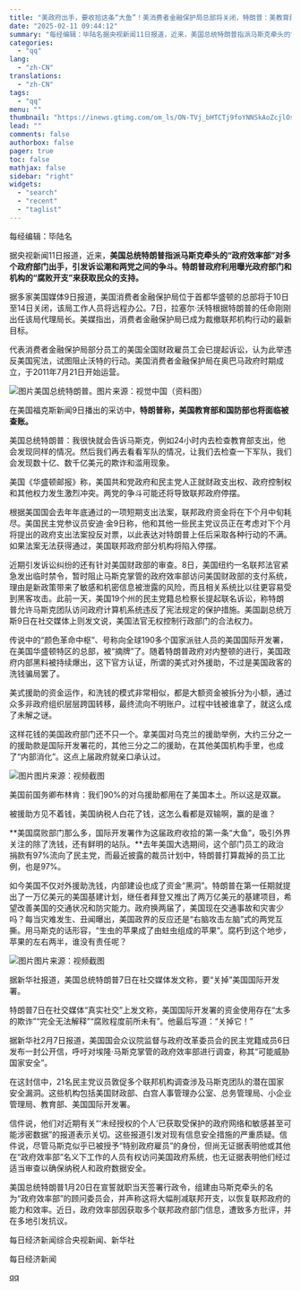 ```yaml
---
title: "美政府出手，要收拾这条“大鱼”！美消费者金融保护局总部将关闭，特朗普：美教育部、国防部也将被查账"
date: "2025-02-11 09:44:12"
summary: "每经编辑：毕陆名据央视新闻11日报道，近来，美国总统特朗普指派马斯克牵头的“政府效率部”对多个政府部..."
categories:
  - "qq"
lang:
  - "zh-CN"
translations:
  - "zh-CN"
tags:
  - "qq"
menu: ""
thumbnail: "https://inews.gtimg.com/om_ls/ON-TVj_bHTCTj9foYNNSkAoZcjlOsqFltITbkK1DjQA1MAA_640360/0"
lead: ""
comments: false
authorbox: false
pager: true
toc: false
mathjax: false
sidebar: "right"
widgets:
  - "search"
  - "recent"
  - "taglist"
---
```


每经编辑：毕陆名

据央视新闻11日报道，近来，**美国总统特朗普指派马斯克牵头的“政府效率部”对多个政府部门出手，引发诉讼潮和两党之间的争斗。特朗普政府利用曝光政府部门和机构的“腐败开支”来获取民众的支持。**

据多家美国媒体9日报道，美国消费者金融保护局位于首都华盛顿的总部将于10日至14日关闭，该局工作人员将远程办公。7日，拉塞尔·沃特根据特朗普的任命刚刚出任该局代理局长。美媒指出，消费者金融保护局已成为裁撤联邦机构行动的最新目标。

代表消费者金融保护局部分员工的美国全国财政雇员工会已提起诉讼，认为此举违反美国宪法，试图阻止沃特的行动。美国消费者金融保护局在奥巴马政府时期成立，于2011年7月21日开始运营。

![图片](https://inews.gtimg.com/om_bt/O2euz2-PwWTnn7BCmBdhDbtyEdcso_G8gNZyi8ssPur2YAA/641)美国总统特朗普。图片来源：视觉中国（资料图）

在美国福克斯新闻9日播出的采访中，**特朗普称，美国教育部和国防部也将面临被查账。**

美国总统特朗普：我很快就会告诉马斯克，例如24小时内去检查教育部支出，他会发现同样的情况。然后我们再去看看军队的情况，让我们去检查一下军队，我们会发现数十亿、数千亿美元的欺诈和滥用现象。

美国《华盛顿邮报》称，美国共和党政府和民主党人正就财政支出权、政府控制权和其他权力发生激烈冲突。两党的争斗可能还将导致联邦政府停摆。

根据美国国会去年年底通过的一项短期支出法案，联邦政府资金将在下个月中旬耗尽。美国民主党参议员安迪·金9日称，他和其他一些民主党议员正在考虑对下个月将提出的政府支出法案投反对票，以此表达对特朗普上任后采取各种行动的不满。如果法案无法获得通过，美国联邦政府部分机构将陷入停摆。

近期引发诉讼纠纷的还有针对美国财政部的审查。8日，美国纽约一名联邦法官紧急发出临时禁令，暂时阻止马斯克掌管的政府效率部访问美国财政部的支付系统，理由是新政策带来了敏感和机密信息被泄露的风险，而且相关系统比以往更容易受到黑客攻击。此前一天，美国19个州的民主党籍总检察长提起联名诉讼，称特朗普允许马斯克团队访问政府计算机系统违反了宪法规定的保护措施。美国副总统万斯9日在社交媒体上则发文说，美国法官无权控制行政部门的合法权力。

传说中的“颜色革命中枢”、号称向全球190多个国家派驻人员的美国国际开发署，在美国华盛顿特区的总部，被“摘牌”了。随着特朗普政府对内整顿的进行，美国政府内部黑料被持续爆出，这下官方认证，所谓的美式对外援助，不过是美国政客的洗钱骗局罢了。

美式援助的资金运作，和洗钱的模式非常相似，都是大额资金被拆分为小额，通过众多非政府组织层层跨国转移，最终流向不明账户。过程中钱被谁拿了，就这么成了未解之谜。

这样花钱的美国政府部门还不只一个。拿美国对乌克兰的援助举例，大约三分之一的援助款是国际开发署花的，其他三分之二的援助，在其他美国机构手里，也成了“内部消化”。这点上届政府就亲口承认过。

![图片](https://inews.gtimg.com/om_bt/OetcgleevXm1zosm5OKSMzqV3ilqAZYgOqM00UUXq_ARgAA/641)图片来源：视频截图

美国前国务卿布林肯：我们90%的对乌援助都用在了美国本土。所以这是双赢。

被援助方见不着钱，美国纳税人白花了钱，这怎么看都是双输啊，赢的是谁？

**美国腐败部门那么多，国际开发署作为这届政府收拾的第一条“大鱼”，吸引外界关注的除了洗钱，还有鲜明的站队。**去年美国大选期间，这个部门员工的政治捐款有97%流向了民主党，而最近披露的裁员计划中，特朗普打算裁掉的员工比例，也是97%。

如今美国不仅对外援助洗钱，内部建设也成了资金“黑洞”。特朗普在第一任期就提出了一万亿美元的美国基建计划，继任者拜登又推出了两万亿美元的基建项目，希望改善美国的交通状况和防灾能力。政府换两届了，美国现在交通事故和灾害少吗？每当灾难发生、丑闻曝出，美国政界的反应还是“右脑攻击左脑”式的两党互撕。用马斯克的话形容，“生虫的苹果成了由蛀虫组成的苹果”。腐朽到这个地步，苹果的左右两半，谁没有责任呢？

![图片](https://inews.gtimg.com/om_bt/Og-XB9OqRpOMazK88jRTCjKBEj3D8TOpYmZbyLxvA7cyUAA/641)图片来源：视频截图

据新华社报道，美国总统特朗普7日在社交媒体发文称，要“关掉”美国国际开发署。

特朗普7日在社交媒体“真实社交”上发文称，美国国际开发署的资金使用存在“太多的欺诈”“完全无法解释”“腐败程度前所未有”。他最后写道：“关掉它！”

据新华社2月7日报道，美国国会众议院监督与政府改革委员会的民主党籍成员6日发布一封公开信，呼吁对埃隆·马斯克掌管的政府效率部进行调查，称其“可能威胁国家安全”。

在这封信中，21名民主党议员敦促多个联邦机构调查涉及马斯克团队的潜在国家安全漏洞。这些机构包括美国财政部、白宫人事管理办公室、总务管理局、小企业管理局、教育部、美国国际开发署。

信件说，他们对近期有关“‘未经授权的个人’已获取受保护的政府网络和敏感甚至可能涉密数据”的报道表示关切。这些报道引发对现有信息安全措施的严重质疑。信件说，尽管马斯克似乎已被授予“特别政府雇员”的身份，但尚无证据表明他或其他在“政府效率部”名义下工作的人员有权访问美国政府系统，也无证据表明他们经过适当审查以确保纳税人和政府数据安全。

美国总统特朗普1月20日在宣誓就职当天签署行政令，组建由马斯克牵头的名为“政府效率部”的顾问委员会，并声称这将大幅削减联邦开支，以恢复联邦政府的能力和效率。近日，政府效率部因获取多个联邦政府部门信息，遭致多方批评，并在多地引发抗议。

每日经济新闻综合央视新闻、新华社

  

每日经济新闻

[qq](https://new.qq.com/rain/a/20250211A024VF00)
